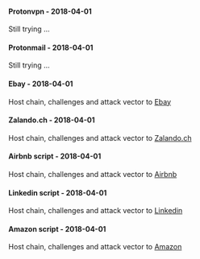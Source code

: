 #### Protonvpn - 2018-04-01
Still trying ...


#### Protonmail - 2018-04-01
Still trying ...


#### Ebay - 2018-04-01
Host chain, challenges and attack vector to [Ebay](ebay_20180401.md)


#### Zalando.ch - 2018-04-01
Host chain, challenges and attack vector to [Zalando.ch](zalandoch_20180401.md)


#### Airbnb script - 2018-04-01
Host chain, challenges and attack vector to [Airbnb](airbnb_20180401.md)


#### Linkedin script - 2018-04-01
Host chain, challenges and attack vector to [Linkedin](linkedin_20180401.md)


#### Amazon script - 2018-04-01
Host chain, challenges and attack vector to [Amazon](amazon_20180401.md)